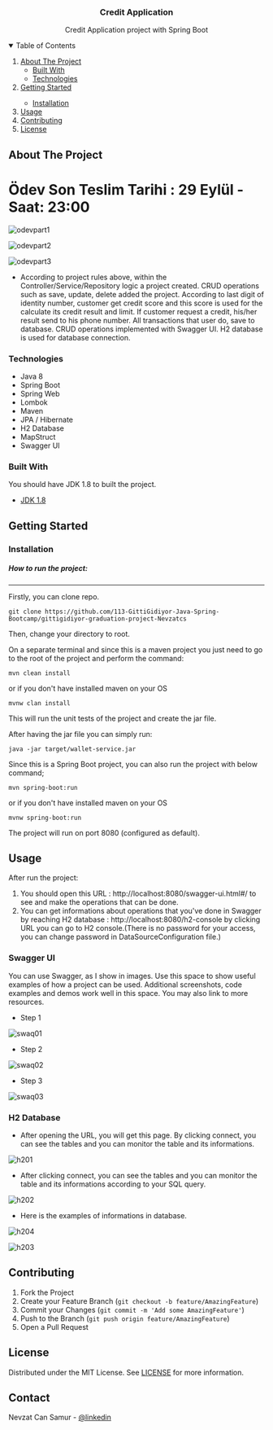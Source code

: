 

<h3 align="center">Credit Application</h3>

  <p align="center">
    Credit Application project with Spring Boot
    <br />

</p>
<!-- TABLE OF CONTENTS -->
<details open="open">
  <summary>Table of Contents</summary>
  <ol>
    <li>
      <a href="#about-the-project">About The Project</a>
      <ul>
        <li><a href="#built-with">Built With</a></li>
        <li><a href="#technologies">Technologies</a></li>
      </ul>
    </li>
    <li>
      <a href="#getting-started">Getting Started</a>
      <ul>
        <ul></ul>
        <li><a href="#installation">Installation</a></li>
</ul>
      </ul>
    </li>
    <li><a href="#usage">Usage</a></li>
    <li><a href="#contributing">Contributing</a></li>
    <li><a href="#license">License</a></li>
  </ol>
</details>



<!-- ABOUT THE PROJECT -->
## About The Project

# Ödev Son Teslim Tarihi : 29 Eylül - Saat: 23:00



![odevpart1](https://user-images.githubusercontent.com/45206582/133460137-dbd5583e-1ac9-426f-a6f0-abf5983f6fd6.PNG)


![odevpart2](https://user-images.githubusercontent.com/45206582/133460164-f0b61470-f3e9-49cb-8b0e-8ae9afb45e2e.PNG)


![odevpart3](https://user-images.githubusercontent.com/45206582/133460177-2e2e561e-e1ac-4c42-96a7-5bce51eb8228.PNG)
* According to project rules above, within the Controller/Service/Repository logic a project created. CRUD operations such as save, update, delete added the project. According to last digit of identity number, customer get credit score and this score is used for the calculate its credit result and limit. If customer request a credit, his/her result send to his phone number. All transactions that user do, save to database. CRUD operations implemented with Swagger UI. H2 database is used for database connection.


### Technologies
- Java 8
- Spring Boot
- Spring Web
- Lombok
- Maven
- JPA / Hibernate
- H2 Database
- MapStruct
- Swagger UI



### Built With

You should have JDK 1.8 to  built the project.
* [JDK 1.8](https://www.oracle.com/java/technologies/downloads/#java8)


<!-- GETTING STARTED -->
## Getting Started



### Installation

##### How to run the project:

-----------------------
Firstly, you can clone repo.

``` git clone https://github.com/113-GittiGidiyor-Java-Spring-Bootcamp/gittigidiyor-graduation-project-Nevzatcs ```

Then, change your directory to root.

On a separate terminal and since this is a maven project you just need to go to the root of the project and perform the command:
```
mvn clean install
```
or if you don't have installed maven on your OS

```
mvnw clan install
```


This will run the unit tests of the project and create the jar file.

After having the jar file you can simply run:

```
java -jar target/wallet-service.jar
```

Since this is a Spring Boot project, you can also run the project with below command;
```
mvn spring-boot:run
```

or if you don't have installed maven on your OS
```
mvnw spring-boot:run
```

The project will run on port 8080 (configured as default).



<!-- USAGE EXAMPLES -->
## Usage
After run the project:
1. You should  open this URL : http://localhost:8080/swagger-ui.html#/ to see and make the operations that can be done.
2. You can get informations about operations that you've done in Swagger by reaching H2 database :  http://localhost:8080/h2-console by clicking URL you can go to H2 console.(There is no password for your access, you can change password in DataSourceConfiguration file.)

### Swagger UI
You can use Swagger, as I show in images.
Use this space to show useful examples of how a project can be used. Additional screenshots, code examples and demos work well in this space. You may also link to more resources.
* Step 1

![swaq01](https://user-images.githubusercontent.com/80898514/135250405-3a5fa845-5190-4e2c-aa7d-250e24c0e038.jpg)


* Step 2

![swaq02](https://user-images.githubusercontent.com/80898514/135250415-4415467d-1055-432e-b41c-fab1ee331b2f.jpg)


* Step 3

![swaq03](https://user-images.githubusercontent.com/80898514/135250430-f6d57022-d7ae-4219-acf4-8f9b373b9d2f.jpg)


### H2 Database
* After opening the URL, you will get this page. By clicking connect, you can see the tables and you can monitor the table and its informations.

![h201](https://user-images.githubusercontent.com/80898514/135250459-2322c95a-e6b0-4b8b-90c8-bb533b063737.jpg)


* After clicking connect, you can see the tables and you can monitor the table and its informations according to your SQL query.

![h202](https://user-images.githubusercontent.com/80898514/135250469-94e56a55-0cd4-4b00-94be-30bf183c84f7.jpg)


* Here is the examples of informations in database.

![h204](https://user-images.githubusercontent.com/80898514/135250659-66a330f3-5f7f-4e8f-a241-c826f42fbd11.jpg)


![h203](https://user-images.githubusercontent.com/80898514/135250664-76a6feef-a940-4386-a75d-7151dfe4ccfe.jpg)







<!-- CONTRIBUTING -->
## Contributing

1. Fork the Project
2. Create your Feature Branch (`git checkout -b feature/AmazingFeature`)
3. Commit your Changes (`git commit -m 'Add some AmazingFeature'`)
4. Push to the Branch (`git push origin feature/AmazingFeature`)
5. Open a Pull Request



<!-- LICENSE -->
## License

Distributed under the MIT License. See [LICENSE](https://github.com/113-GittiGidiyor-Java-Spring-Bootcamp/fourth-homework-Nevzatcs/blob/main/LICENSE) for more information.



<!-- CONTACT -->
## Contact

Nevzat Can Samur - [@linkedin](https://www.linkedin.com/in/nevzatcansamur/) 
